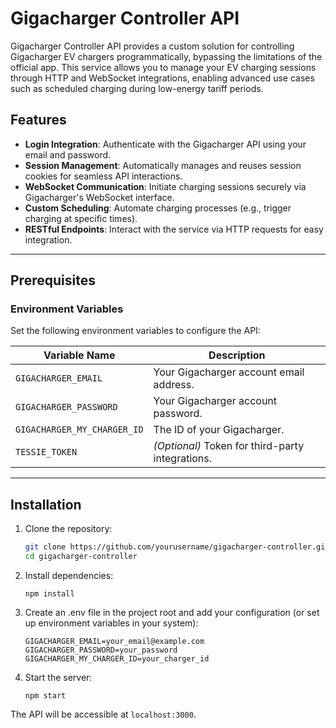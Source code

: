 # Gigacharger Controller API

Gigacharger Controller API provides a custom solution for controlling Gigacharger EV chargers programmatically, bypassing the limitations of the official app. This service allows you to manage your EV charging sessions through HTTP and WebSocket integrations, enabling advanced use cases such as scheduled charging during low-energy tariff periods.

## Features

- **Login Integration**: Authenticate with the Gigacharger API using your email and password.
- **Session Management**: Automatically manages and reuses session cookies for seamless API interactions.
- **WebSocket Communication**: Initiate charging sessions securely via Gigacharger's WebSocket interface.
- **Custom Scheduling**: Automate charging processes (e.g., trigger charging at specific times).
- **RESTful Endpoints**: Interact with the service via HTTP requests for easy integration.

---

## Prerequisites

### Environment Variables

Set the following environment variables to configure the API:

| Variable Name            | Description                                  |
|---------------------------|----------------------------------------------|
| `GIGACHARGER_EMAIL`       | Your Gigacharger account email address.     |
| `GIGACHARGER_PASSWORD`    | Your Gigacharger account password.          |
| `GIGACHARGER_MY_CHARGER_ID` | The ID of your Gigacharger.                |
| `TESSIE_TOKEN`            | *(Optional)* Token for third-party integrations. |

---

## Installation

1. Clone the repository:
   ```bash
   git clone https://github.com/yourusername/gigacharger-controller.git
   cd gigacharger-controller
   ```
2. Install dependencies:
    ```
    npm install
    ```
3. Create an .env file in the project root and add your configuration (or set up environment variables in your system):
    ```
    GIGACHARGER_EMAIL=your_email@example.com
    GIGACHARGER_PASSWORD=your_password
    GIGACHARGER_MY_CHARGER_ID=your_charger_id
    ```
4. Start the server:
    ```
    npm start
    ```

The API will be accessible at `localhost:3000`.